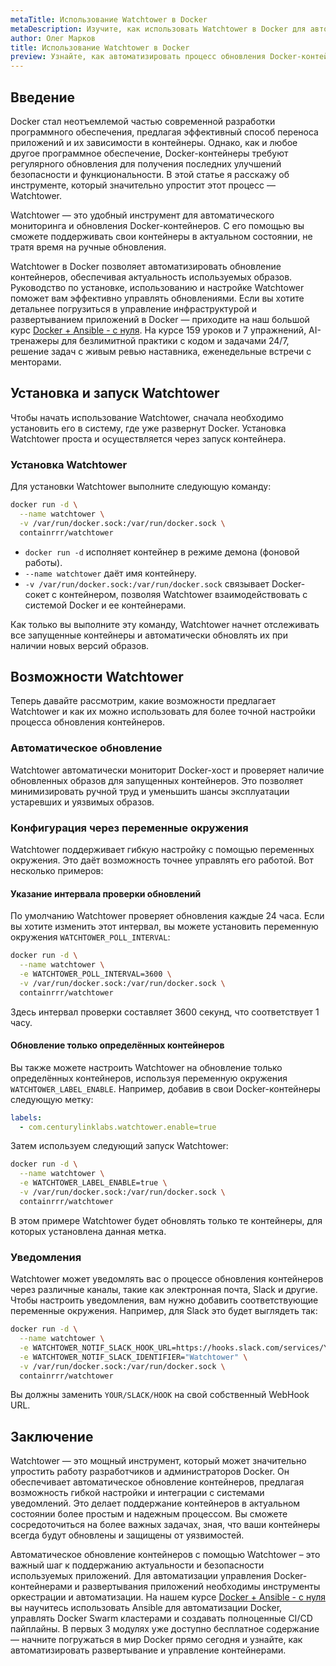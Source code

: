 ```yaml
---
metaTitle: Использование Watchtower в Docker
metaDescription: Изучите, как использовать Watchtower в Docker для автоматического обновления контейнеров - руководство по установке, использованию и настройке
author: Олег Марков
title: Использование Watchtower в Docker
preview: Узнайте, как автоматизировать процесс обновления Docker-контейнеров с помощью Watchtower. Пошаговое руководство по настройке и применению.
---
```


## Введение

Docker стал неотъемлемой частью современной разработки программного обеспечения, предлагая эффективный способ переноса приложений и их зависимости в контейнеры. Однако, как и любое другое программное обеспечение, Docker-контейнеры требуют регулярного обновления для получения последних улучшений безопасности и функциональности. В этой статье я расскажу об инструменте, который значительно упростит этот процесс — Watchtower. 

Watchtower — это удобный инструмент для автоматического мониторинга и обновления Docker-контейнеров. С его помощью вы сможете поддерживать свои контейнеры в актуальном состоянии, не тратя время на ручные обновления.

Watchtower в Docker позволяет автоматизировать обновление контейнеров, обеспечивая актуальность используемых образов. Руководство по установке, использованию и настройке Watchtower поможет вам эффективно управлять обновлениями. Если вы хотите детальнее погрузиться в управление инфраструктурой и развертыванием приложений в Docker — приходите на наш большой курс [Docker + Ansible - с нуля](https://purpleschool.ru/course/docker). На курсе 159 уроков и 7 упражнений, AI-тренажеры для безлимитной практики с кодом и задачами 24/7, решение задач с живым ревью наставника, еженедельные встречи с менторами.

## Установка и запуск Watchtower

Чтобы начать использование Watchtower, сначала необходимо установить его в систему, где уже развернут Docker. Установка Watchtower проста и осуществляется через запуск контейнера.

### Установка Watchtower

Для установки Watchtower выполните следующую команду:

```bash
docker run -d \
  --name watchtower \
  -v /var/run/docker.sock:/var/run/docker.sock \
  containrrr/watchtower
```

- `docker run -d` исполняет контейнер в режиме демона (фоновой работы).
- `--name watchtower` даёт имя контейнеру.
- `-v /var/run/docker.sock:/var/run/docker.sock` связывает Docker-сокет с контейнером, позволяя Watchtower взаимодействовать с системой Docker и ее контейнерами.

Как только вы выполните эту команду, Watchtower начнет отслеживать все запущенные контейнеры и автоматически обновлять их при наличии новых версий образов.

## Возможности Watchtower

Теперь давайте рассмотрим, какие возможности предлагает Watchtower и как их можно использовать для более точной настройки процесса обновления контейнеров.

### Автоматическое обновление

Watchtower автоматически мониторит Docker-хост и проверяет наличие обновленных образов для запущенных контейнеров. Это позволяет минимизировать ручной труд и уменьшить шансы эксплуатации устаревших и уязвимых образов.

### Конфигурация через переменные окружения

Watchtower поддерживает гибкую настройку с помощью переменных окружения. Это даёт возможность точнее управлять его работой. Вот несколько примеров:

#### Указание интервала проверки обновлений

По умолчанию Watchtower проверяет обновления каждые 24 часа. Если вы хотите изменить этот интервал, вы можете установить переменную окружения `WATCHTOWER_POLL_INTERVAL`:

```bash
docker run -d \
  --name watchtower \
  -e WATCHTOWER_POLL_INTERVAL=3600 \
  -v /var/run/docker.sock:/var/run/docker.sock \
  containrrr/watchtower
```

Здесь интервал проверки составляет 3600 секунд, что соответствует 1 часу.

#### Обновление только определённых контейнеров

Вы также можете настроить Watchtower на обновление только определённых контейнеров, используя переменную окружения `WATCHTOWER_LABEL_ENABLE`. Например, добавив в свои Docker-контейнеры следующую метку:

```yaml
labels:
  - com.centurylinklabs.watchtower.enable=true
```

Затем используем следующий запуск Watchtower:

```bash
docker run -d \
  --name watchtower \
  -e WATCHTOWER_LABEL_ENABLE=true \
  -v /var/run/docker.sock:/var/run/docker.sock \
  containrrr/watchtower
```

В этом примере Watchtower будет обновлять только те контейнеры, для которых установлена данная метка.

### Уведомления

Watchtower может уведомлять вас о процессе обновления контейнеров через различные каналы, такие как электронная почта, Slack и другие. Чтобы настроить уведомления, вам нужно добавить соответствующие переменные окружения. Например, для Slack это будет выглядеть так:

```bash
docker run -d \
  --name watchtower \
  -e WATCHTOWER_NOTIF_SLACK_HOOK_URL=https://hooks.slack.com/services/YOUR/SLACK/HOOK \
  -e WATCHTOWER_NOTIF_SLACK_IDENTIFIER="Watchtower" \
  -v /var/run/docker.sock:/var/run/docker.sock \
  containrrr/watchtower
```

Вы должны заменить `YOUR/SLACK/HOOK` на свой собственный WebHook URL.

## Заключение

Watchtower — это мощный инструмент, который может значительно упростить работу разработчиков и администраторов Docker. Он обеспечивает автоматическое обновление контейнеров, предлагая возможность гибкой настройки и интеграции с системами уведомлений. Это делает поддержание контейнеров в актуальном состоянии более простым и надежным процессом. Вы сможете сосредоточиться на более важных задачах, зная, что ваши контейнеры всегда будут обновлены и защищены от уязвимостей.

Автоматическое обновление контейнеров с помощью Watchtower – это важный шаг к поддержанию актуальности и безопасности используемых приложений. Для автоматизации управления Docker-контейнерами и развертывания приложений необходимы инструменты оркестрации и автоматизации. На нашем курсе [Docker + Ansible - с нуля](https://purpleschool.ru/course/docker) вы научитесь использовать Ansible для автоматизации Docker, управлять Docker Swarm кластерами и создавать полноценные CI/CD пайплайны. В первых 3 модулях уже доступно бесплатное содержание — начните погружаться в мир Docker прямо сегодня и узнайте, как автоматизировать развертывание и управление контейнерами.
